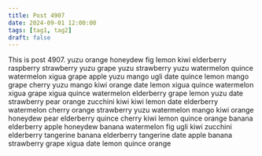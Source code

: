 ```yaml
---
title: Post 4907
date: 2024-09-01 12:00:00
tags: [tag1, tag2]
draft: false
---
```

This is post 4907.
yuzu
orange
honeydew
fig
lemon
kiwi
elderberry
raspberry
strawberry
yuzu
grape
yuzu
strawberry
yuzu
watermelon
quince
watermelon
xigua
grape
apple
yuzu
mango
ugli
date
quince
lemon
mango
grape
cherry
yuzu
mango
kiwi
orange
date
lemon
xigua
quince
watermelon
xigua
grape
xigua
quince
watermelon
elderberry
grape
lemon
yuzu
date
strawberry
pear
orange
zucchini
kiwi
kiwi
lemon
date
elderberry
watermelon
cherry
orange
strawberry
yuzu
watermelon
mango
kiwi
orange
honeydew
pear
elderberry
quince
cherry
kiwi
lemon
quince
orange
banana
elderberry
apple
honeydew
banana
watermelon
fig
ugli
kiwi
zucchini
elderberry
tangerine
banana
elderberry
tangerine
date
apple
banana
strawberry
grape
xigua
date
lemon
quince
orange

